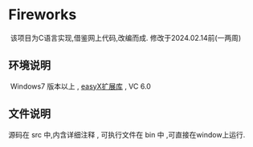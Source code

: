 # Fireworks
  该项目为C语言实现,借鉴网上代码,改编而成. 修改于2024.02.14前(一两周)
  

## 环境说明
  Windows7 版本以上 , [easyX扩展库](http://www.easyx.cn/) , VC 6.0

## 文件说明
  源码在 src 中,内含详细注释 , 可执行文件在 bin 中 ,可直接在window上运行.
